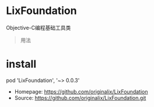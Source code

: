 # LixFoundation
Objective-C编程基础工具类

> 用法
  
  # install
  
  pod 'LixFoundation', '~> 0.0.3'
   - Homepage: https://github.com/originalix/LixFoundation
   - Source:   https://github.com/originalix/LixFoundation.git
